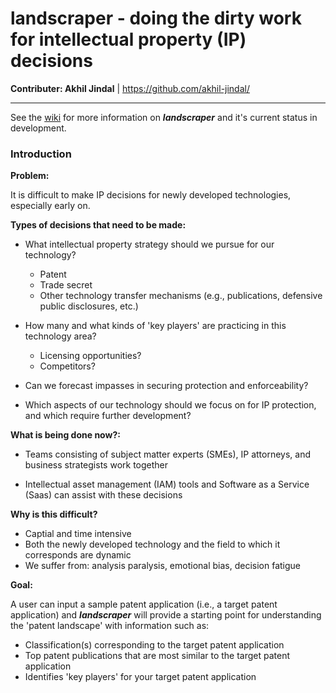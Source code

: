 
# landscraper - doing the dirty work for intellectual property (IP) decisions

__Contributer: Akhil Jindal__ | https://github.com/akhil-jindal/

---

See the [wiki](https://github.com/akhil-jindal/landscraper/wiki) for more information on ___landscraper___ and it's current status in development.

### Introduction <a name="introduction"></a>

__Problem:__ 

It is difficult to make IP decisions for newly developed technologies, especially early on.

__Types of decisions that need to be made:__

* What intellectual property strategy should we pursue for our technology?
  * Patent
  * Trade secret
  * Other technology transfer mechanisms (e.g., publications, defensive public disclosures, etc.)

* How many and what kinds of 'key players' are practicing in this technology area?
  * Licensing opportunities?
  * Competitors?
  
* Can we forecast impasses in securing protection and enforceability?

* Which aspects of our technology should we focus on for IP protection, and which require further development?

__What is being done now?:__

* Teams consisting of subject matter experts (SMEs), IP attorneys, and business strategists work together

* Intellectual asset management (IAM) tools and Software as a Service (Saas) can assist with these decisions

__Why is this difficult?__

* Captial and time intensive
* Both the newly developed technology and the field to which it corresponds are dynamic
* We suffer from: analysis paralysis, emotional bias, decision fatigue

__Goal:__

A user can input a sample patent application (i.e., a target patent application) and ___landscraper___ will provide a starting point for understanding the 'patent landscape' with information such as:
* Classification(s) corresponding to the target patent application
* Top patent publications that are most similar to the target patent application
* Identifies 'key players' for your target patent application

